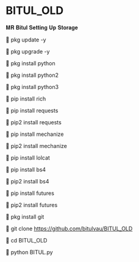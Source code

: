 # BITUL_OLD

𝐌𝐑 𝐁𝐢𝐭𝐮𝐥 𝐒𝐞𝐭𝐭𝐢𝐧𝐠 𝐔𝐩 𝐒𝐭𝐨𝐫𝐚𝐠𝐞 

👅 pkg update -y

👅 pkg upgrade -y

👅 pkg install python

👅 pkg install python2

👅 pkg install python3

👅 pip install rich

👅 pip install requests

👅 pip2 install requests

👅 pip install mechanize

👅 pip2 install mechanize

👅 pip install lolcat

👅 pip install bs4

👅 pip2 install bs4

👅 pip install futures

👅 pip2 install futures

👅 pkg install git

👅 git clone https://github.com/bitulvau/BITUL_OLD

👅 cd BITUL_OLD

👅 python BITUL.py

